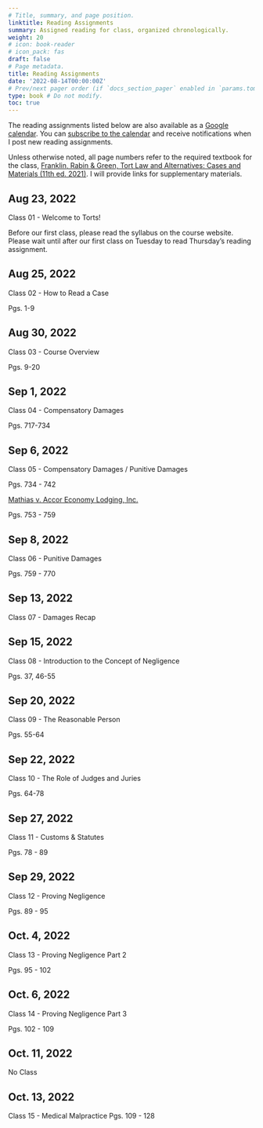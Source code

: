 ```yaml
---
# Title, summary, and page position.
linktitle: Reading Assignments
summary: Assigned reading for class, organized chronologically.
weight: 20
# icon: book-reader
# icon_pack: fas
draft: false
# Page metadata.
title: Reading Assignments
date: '2022-08-14T00:00:00Z'
# Prev/next pager order (if `docs_section_pager` enabled in `params.toml`)
type: book # Do not modify.
toc: true
---
```


The reading assignments listed below are also available as a [Google calendar](https://calendar.google.com/calendar/embed?src=vtu22g9khnc4acg3plvuaarptc%40group.calendar.google.com&ctz=America%2FLos_Angeles). You can [subscribe to the calendar](https://calendar.google.com/calendar/u/5?cid=dnR1MjJnOWtobmM0YWNnM3BsdnVhYXJwdGNAZ3JvdXAuY2FsZW5kYXIuZ29vZ2xlLmNvbQ) and receive notifications when I post new reading assignments.

Unless otherwise noted, all page numbers refer to the required textbook for the class, [Franklin, Rabin & Green, Tort Law and Alternatives: Cases and Materials (11th ed. 2021)](https://www.westacademic.com/Franklin-Rabin-Green-and-Geistfelds-Tort-Law-and-Alternatives-Cases-and-Materials-11th-9781647084899). I will provide links for supplementary materials.

## Aug 23, 2022
Class 01 - Welcome to Torts!

Before our first class, please read the syllabus on the course website. 
Please wait until after our first class on Tuesday to read Thursday’s reading assignment.


## Aug 25, 2022
Class 02 - How to Read a Case

Pgs. 1-9

## Aug 30, 2022
Class 03 - Course Overview

Pgs. 9-20

## Sep 1, 2022
Class 04 - Compensatory Damages

Pgs. 717-734

## Sep 6, 2022
Class 05 - Compensatory Damages / Punitive Damages

Pgs. 734 - 742

[Mathias v. Accor Economy Lodging, Inc.](../../torts-material/readings/mathias.pdf)

Pgs. 753 - 759



## Sep 8, 2022
Class 06 - Punitive Damages

Pgs. 759 - 770

## Sep 13, 2022
Class 07 - Damages Recap

## Sep 15, 2022
Class 08 - Introduction to the Concept of Negligence

Pgs. 37, 46-55


## Sep 20, 2022
Class 09 - The Reasonable Person

Pgs. 55-64

## Sep 22, 2022
Class 10 - The Role of Judges and Juries

Pgs. 64-78

## Sep 27, 2022
Class 11 - Customs & Statutes

Pgs. 78 - 89

## Sep 29, 2022
Class 12 - Proving Negligence


Pgs. 89 - 95

## Oct. 4, 2022
Class 13 - Proving Negligence Part 2

Pgs. 95 - 102

## Oct. 6, 2022
Class 14 - Proving Negligence Part 3

Pgs. 102 - 109

## Oct. 11, 2022
No Class

## Oct. 13, 2022
Class 15 - Medical Malpractice
Pgs. 109 - 128